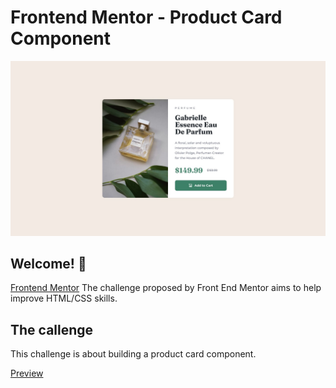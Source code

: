 # Frontend Mentor - Product Card Component

![Design preview for the Results summary component coding challenge](./assets/design/desktop-design.jpg)

## Welcome! 👋

[Frontend Mentor](https://www.frontendmentor.io) The challenge proposed by Front End Mentor aims to help improve HTML/CSS skills.


## The callenge

This challenge is about building a product card component.

<a href="https://front-end-challenges-product-card-dgs.vercel.app/" target="_blank">Preview</a>
